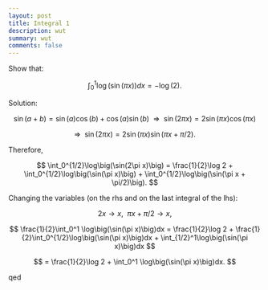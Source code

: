 ```yaml
---
layout: post
title: Integral 1
description: wut
summary: wut
comments: false
---
```


Show that:

$$
\int_0^1 \log\big(\sin(\pi x)\big)dx = -\log(2).
$$

Solution:

$$
\sin(a+b) = \sin(a)\cos(b) + \cos(a)\sin(b)~~ \Rightarrow ~~ \sin(2\pi x) = 2\sin(\pi x)\cos(\pi x)
$$

$$
\Rightarrow ~~ \sin(2\pi x) = 2\sin(\pi x)\sin(\pi x + \pi/2).
$$

Therefore,

$$
\int_0^{1/2}\log\big(\sin(2\pi x)\big) = \frac{1}{2}\log 2 + \int_0^{1/2}\log\big(\sin(\pi x)\big) + \int_0^{1/2}\log\big(\sin(\pi x + \pi/2)\big).
$$

Changing the variables (on the rhs and on the last integral of the lhs):

$$2x \to x, ~~ \pi x + \pi/2 \to x,$$ 

$$
\frac{1}{2}\int_0^1 \log\big(\sin(\pi x)\big)dx = \frac{1}{2}\log 2 + \frac{1}{2}\int_0^{1/2}\log\big(\sin(\pi x)\big)dx + \int_{1/2}^1\log\big(\sin(\pi x)\big)dx
$$

$$
= \frac{1}{2}\log 2 + \int_0^1 \log\big(\sin(\pi x)\big)dx.
$$

qed
